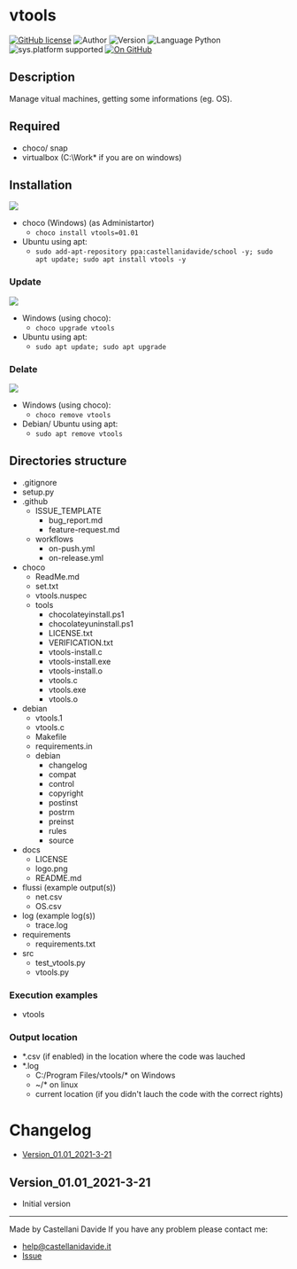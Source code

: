 # vtools
[![GitHub license](https://img.shields.io/badge/license-GNU-green?style=flat)](https://github.com/CastellaniDavide/cpp-vtools/blob/master/LICENSE) ![Author](https://img.shields.io/badge/author-Castellani%20Davide-green?style=flat) ![Version](https://img.shields.io/badge/version-v01.01-blue?style=flat) ![Language Python](https://img.shields.io/badge/language-Python-yellowgreen?style=flat) ![sys.platform supported](https://img.shields.io/badge/OS%20platform%20supported-All-blue?style=flat) [![On GitHub](https://img.shields.io/badge/on%20GitHub-True-green?style=flat&logo=github)](https://github.com/CastellaniDavide/vtools) 

## Description
Manage vitual machines, getting some informations (eg. OS).

## Required
 - choco/ snap
 - virtualbox (C:\Work\* if you are on windows)

## Installation
![](https://dctacademy.com/wp-content/uploads/2016/12/install.jpeg)
 - choco (Windows) (as Administartor)
   - ```choco install vtools=01.01```
 - Ubuntu using apt:
    - ```sudo add-apt-repository ppa:castellanidavide/school -y; sudo apt update; sudo apt install vtools -y```

### Update
![](https://images.idgesg.net/images/article/2020/07/software_update_by_gocmen_gettyimages-1146311500_2400x1600-100852481-large.jpg)
  - Windows (using choco):
    - ```choco upgrade vtools```
  - Ubuntu using apt:
    - ```sudo apt update; sudo apt upgrade```

### Delate
![](http://cdn.onlinewebfonts.com/svg/img_105952.png)
  - Windows (using choco):
    - ```choco remove vtools```
  - Debian/ Ubuntu using apt:
    - ```sudo apt remove vtools```

## Directories structure
 - .gitignore
 - setup.py
 - .github
   - ISSUE_TEMPLATE
     - bug_report.md
     - feature-request.md
   - workflows
     - on-push.yml
     - on-release.yml
 - choco
   - ReadMe.md
   - set.txt
   - vtools.nuspec
   - tools
     - chocolateyinstall.ps1
     - chocolateyuninstall.ps1
     - LICENSE.txt
     - VERIFICATION.txt
     - vtools-install.c
     - vtools-install.exe
     - vtools-install.o
     - vtools.c
     - vtools.exe
     - vtools.o
 - debian
   - vtools.1
   - vtools.c
   - Makefile
   - requirements.in
   - debian
     - changelog
     - compat
     - control
     - copyright
     - postinst
     - postrm
     - preinst
     - rules
     - source
 - docs
   - LICENSE
   - logo.png
   - README.md
 - flussi (example output(s))
   - net.csv
   - OS.csv
 - log (example log(s))
   - trace.log
 - requirements
   - requirements.txt
 - src
   - test_vtools.py
   - vtools.py
   
### Execution examples  
 - vtools
   
### Output location
 - *.csv (if enabled) in the location where the code was lauched
 - *.log
   - C:/Program Files/vtools/* on Windows
   - ~/* on linux
   - current location (if you didn't lauch the code with the correct rights)

# Changelog
 - [Version_01.01_2021-3-21](#Version_0101_2021-3-21)

## Version_01.01_2021-3-21
 - Initial version

---
Made by Castellani Davide 
If you have any problem please contact me:
- help@castellanidavide.it
- [Issue](https://github.com/CastellaniDavide/vtools/issues)
